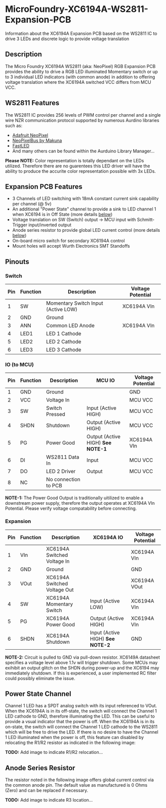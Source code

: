 # MicroFoundry-XC6194A-WS2811-Expansion-PCB
Information about the XC6194A Expansion PCB based on the WS2811 IC to drive 3 LEDs and discrete logic to provide voltage translation

## Description
The Micro Foundry XC6194A WS2811 (aka: NeoPixel) RGB Expansion PCB provides the ability to drive a RGB LED illuminated Momentary switch or up to 3 individual LED indicators (with common anode) in addition to offering voltage translation where the XC6194A switched VCC differs from MCU VCC. 

## WS2811 Features
The WS2811 IC provides 256 levels of PWM control per channel and a single wire NZR communication protocol supported by numerous Aurdino libraries such as:
- [Adafruit NeoPixel](https://github.com/adafruit/Adafruit_NeoPixel)
- [NeoPixelBus by Makuna](https://github.com/Makuna/NeoPixelBus/wiki)
- [FastLED](https://github.com/FastLED/FastLED)
- And many others can be found within the Aurduino Library Manager...

**Please NOTE:** Color representation is totally dependant on the LEDs utilized. Therefore there are no guarentees this LED driver will have the ability to produce the accurite color representation possible with 3x LEDs.

## Expansion PCB Features
- 3 Channels of LED switching with 18mA constant current sink capability per channel (@ 5v)
- An additional "Power State" channel to provide a sink to LED channel 1 when XC6194 is in Off State (more details [below](/README.md#power-state-channel))
- Voltage translation on SW (Switch) output -> MCU input with Schmitt-Trigger input/inverted output
- Anode series resistor to provide global LED current control (more details [below](/README.md#anode-series-resistor))
- On-board micro switch for secondary XC6194A control
- Mount holes will accept Wurth Electronics SMT Standoffs

## Pinouts
### Switch

| Pin | Function | Description | Voltage Potential |
| --- | -------- | ----------- | ---------- |
| 1 | SW | Momentary Switch Input (Active LOW) | XC6194A VIn |
| 2 | GND | Ground | |
| 3 | ANN |Common LED Anode | XC6194A VIn |
| 4 | LED1 | LED 1 Cathode | |
| 5 | LED2 | LED 2 Cathode | |
| 6 | LED3 | LED 3 Cathode | |

### IO (to MCU)

| Pin | Function | Description | MCU IO | Voltage Potential |
| --- | -------- | ----------- | ------ | ---------- |
| 1 | GND | Ground | | GND |
| 2 | VCC | Voltage In | | MCU VCC |
| 3 | SW | Switch Pressed | Input (Active HIGH) | MCU VCC |
| 4 | SHDN | Shutdown | Output (Active HIGH) | MCU VCC |
| 5 | PG | Power Good | Output (Active HIGH) **See NOTE-1** | XC6194A VIn |
| 6 | DI | WS2811 Data In | Input | MCU VCC |
| 7 | DO | LED 2 Driver | Output | MCU VCC |
| 8 | NC | No connection to PCB |  |  |

**NOTE-1:** The Power Good Output is traditionally uitilized to enable a downstream power supply, therefore the output operates at XC6194A VIn Potential. Please verify voltage compatability before connecting.

### Expansion

| Pin | Function | Description | XC6194A IO | Voltage Potential |
| --- | -------- | ----------- | ---------- | ---------- |
| 1 | VIn | XC6194A Switched Voltage In | | XC6194A VIn |
| 2 | GND | Ground | | GND |
| 3 | VOut | XC6194A Switched Voltage Out | | XC6194A VOut |
| 4 | SW | XC6194A Momentary Switch | Input (Active LOW) | XC6194A VIn |
| 5 | PG | XC6194A Power Good | Output (Active HIGH) | XC6194A VIn |
| 6 | SHDN | XC6194A Shutdown | Input (Active HIGH) **See NOTE-2** | GND |

**NOTE-2:** Circuit is pulled to GND via pull-down resistor. XC6149A datasheet specifies a voltage level above 1.1v will trigger shutdown. Some MCUs may exihibit an output glitch on the SHDN during power-up and the XC6194 may immediately shutdown. If this is experienced, a user implemented RC filter could possibly eliminate the issue.

## Power State Channel
Channel 1 LED has a SPDT analog switch with its input referenced to VOut. When the XC6194A is in its off-state, the switch will connect the Channel 1 LED cathode to GND, therefore illuminating the LED. This can be useful to provide a vsual indicator that the power is off. When the XC6194A is in its on-state, the switch will connect the Channel 1 LED cathode to the WS2811 which will be free to drive the LED. If there is no desire to have the Channel 1 LED illuminated when the power is off, this feature can disabled by relocating the R1/R2 resistor as indicated in the following image:

**TODO:** Add image to indicate R1/R2 relocation...

## Anode Series Resistor
The resistor noted in the following image offers global current control via the common anode pin. The default value as manufactured is 0 Ohms (Zero) and can be replaced if necessary.

**TODO:** Add image to indicate R3 location...
